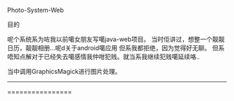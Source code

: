 Photo-System-Web

目的

呢个系统系为咗我以前噶女朋友写噶java-web项目。
当时佢讲过，想整一个靓靓日历，靓靓相册...呢d关于android噶应用 但系我都拒绝，因为觉得好无聊。
但系唔知点解对于已经失去噶感情我仲咁犯贱。就当系我继续犯贱噶延续咯..





当中调用GraphicsMagick进行图片处理。

-----------------------------------------------

================
